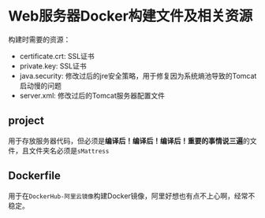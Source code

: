 # Web服务器Docker构建文件及相关资源

构建时需要的资源：

- certificate.crt: SSL证书
- private.key: SSL证书
- java.security: 修改过后的jre安全策略，用于修复因为系统熵池导致的Tomcat启动慢的问题
- server.xml: 修改过后的Tomcat服务器配置文件

## project

用于存放服务器代码，但必须是**编译后！编译后！编译后！重要的事情说三遍**的文件，且文件夹名必须是`sMattress`

## Dockerfile

用于在`DockerHub-阿里云镜像`构建Docker镜像，阿里好想也有点不上心啊，经常不稳定。